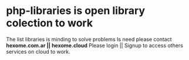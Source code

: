 # php-libraries is open library colection to work
The list libraries is minding to solve problems
Is need please contact **hexome.com.ar || hexome.cloud**
Please login || Signup to access others services on cloud to work.
